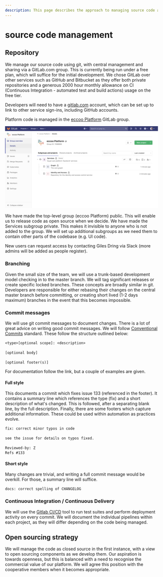 ```yaml
---
description: This page describes the approach to managing source code across
---
```


# source code management

## Repository

We manage our source code using git, with central management and sharing via a GitLab.com group. This is currently being run under a free plan, which will suffice for the initial development. We chose GitLab over other services such as GitHub and Bitbucket as they offer both private repositories and a generous 2000 hour monthly allowance on CI (Continuous Integration - automated test and build actions) usage on the free tier.

Developers will need to have a [gitlab.com](https://gitlab.com/) account, which can be set up to link to other service sign-ins, including GitHub accounts.

Platform code is managed in the [eccoo Platform](https://gitlab.com/eccoo-platform) GitLab group.

![View of the source code management within GitLab](<../.gitbook/assets/image (4).png>)

We have made the top-level group (eccoo Platform) public. This will enable us to release code as open source when we decide. We have made the Services subgroup private. This makes it invisible to anyone who is not added to the group. We will set up additional subgroups as we need them to contain other parts of the codebase (e.g. UI code).

New users can request access by contacting Giles Dring via Slack (more admins will be added as people register).

### Branching

Given the small size of the team, we will use a trunk-based development model checking in to the master branch. We will tag significant releases or create specific locked branches. These concepts are broadly similar in git. Developers are responsible for either rebasing their changes on the central master branch  before committing, or creating short lived (1-2 days maximum) branches in the event that this becomes impossible.

### Commit messages

We will use git commit messages to document changes. There is a lot of great advice on writing good commit messages. We will follow [Conventional Commits](https://www.conventionalcommits.org/en/v1.0.0/) standard. These follow the structure outlined below:

```
<type>[optional scope]: <description>

[optional body]

[optional footer(s)]
```

For documentation follow the link, but a couple of examples are given.

#### Full style

This documents a commit which fixes issue 133 (referenced in the footer). It contains a summary line which references the type (fix) and a short description of what's changed. This is followed, after a separating blank line, by the full description. Finally, there are some footers which capture additional information. These could be used within automation as practices evolve.

```
fix: correct minor typos in code

see the issue for details on typos fixed.

Reviewed-by: Z
Refs #133
```

#### Short style

Many changes are trivial, and writing a full commit message would be overkill. For those, a summary line will suffice.

```
docs: correct spelling of CHANGELOG
```

### Continuous Integration / Continuous Delivery

We will use the [Gitlab CI/CD](https://gitlab.com/help/ci/README.md) tool to run test suites and perform deployment activity on every commit. We will document the individual pipelines within each project, as they will differ depending on the code being managed.

## Open sourcing strategy

We will manage the code as closed source in the first instance, with a view to open sourcing components as we develop them. Our aspiration is towards openness, but this is balanced with a need to recognise the commercial value of our platform. We will agree this position with the cooperative members when it becomes appropriate.
